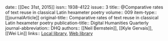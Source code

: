 date:: [[Dec 31st, 2015]]
issn:: 1938-4122
issue:: 3
title:: @Comparative rates of text reuse in classical Latin hexameter poetry
volume:: 009
item-type:: [[journalArticle]]
original-title:: Comparative rates of text reuse in classical Latin hexameter poetry
publication-title:: Digital Humanities Quarterly
journal-abbreviation:: DHQ
authors:: [[Neil Bernstein]], [[Kyle Gervais]], [[Wei Lin]]
links:: [Local library](zotero://select/groups/2386895/items/VCXIEK2V), [Web library](https://www.zotero.org/groups/2386895/items/VCXIEK2V)
